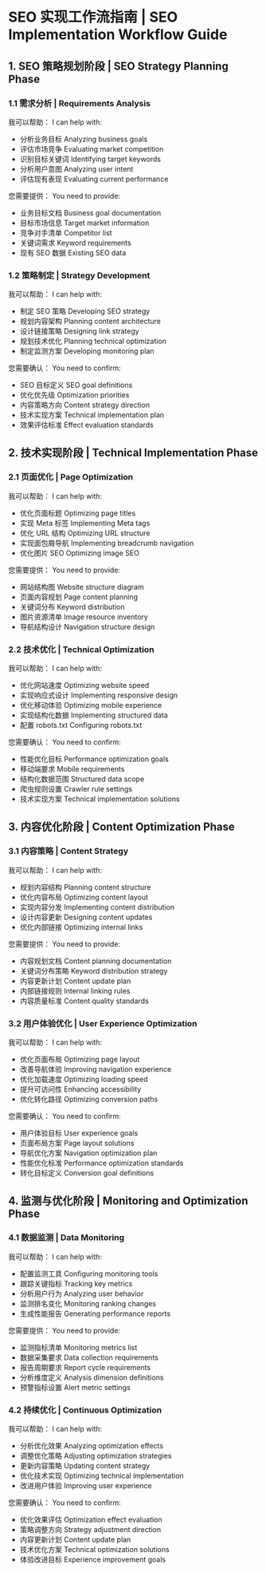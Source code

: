 # SEO 实现工作流指南 | SEO Implementation Workflow Guide

## 1. SEO 策略规划阶段 | SEO Strategy Planning Phase

### 1.1 需求分析 | Requirements Analysis

我可以帮助：
I can help with:
- 分析业务目标
  Analyzing business goals
- 评估市场竞争
  Evaluating market competition
- 识别目标关键词
  Identifying target keywords
- 分析用户意图
  Analyzing user intent
- 评估现有表现
  Evaluating current performance

您需要提供：
You need to provide:
- 业务目标文档
  Business goal documentation
- 目标市场信息
  Target market information
- 竞争对手清单
  Competitor list
- 关键词需求
  Keyword requirements
- 现有 SEO 数据
  Existing SEO data

### 1.2 策略制定 | Strategy Development

我可以帮助：
I can help with:
- 制定 SEO 策略
  Developing SEO strategy
- 规划内容架构
  Planning content architecture
- 设计链接策略
  Designing link strategy
- 规划技术优化
  Planning technical optimization
- 制定监测方案
  Developing monitoring plan

您需要确认：
You need to confirm:
- SEO 目标定义
  SEO goal definitions
- 优化优先级
  Optimization priorities
- 内容策略方向
  Content strategy direction
- 技术实现方案
  Technical implementation plan
- 效果评估标准
  Effect evaluation standards

## 2. 技术实现阶段 | Technical Implementation Phase

### 2.1 页面优化 | Page Optimization

我可以帮助：
I can help with:
- 优化页面标题
  Optimizing page titles
- 实现 Meta 标签
  Implementing Meta tags
- 优化 URL 结构
  Optimizing URL structure
- 实现面包屑导航
  Implementing breadcrumb navigation
- 优化图片 SEO
  Optimizing image SEO

您需要提供：
You need to provide:
- 网站结构图
  Website structure diagram
- 页面内容规划
  Page content planning
- 关键词分布
  Keyword distribution
- 图片资源清单
  Image resource inventory
- 导航结构设计
  Navigation structure design

### 2.2 技术优化 | Technical Optimization

我可以帮助：
I can help with:
- 优化网站速度
  Optimizing website speed
- 实现响应式设计
  Implementing responsive design
- 优化移动体验
  Optimizing mobile experience
- 实现结构化数据
  Implementing structured data
- 配置 robots.txt
  Configuring robots.txt

您需要确认：
You need to confirm:
- 性能优化目标
  Performance optimization goals
- 移动端要求
  Mobile requirements
- 结构化数据范围
  Structured data scope
- 爬虫规则设置
  Crawler rule settings
- 技术实现方案
  Technical implementation solutions

## 3. 内容优化阶段 | Content Optimization Phase

### 3.1 内容策略 | Content Strategy

我可以帮助：
I can help with:
- 规划内容结构
  Planning content structure
- 优化内容布局
  Optimizing content layout
- 实现内容分发
  Implementing content distribution
- 设计内容更新
  Designing content updates
- 优化内部链接
  Optimizing internal links

您需要提供：
You need to provide:
- 内容规划文档
  Content planning documentation
- 关键词分布策略
  Keyword distribution strategy
- 内容更新计划
  Content update plan
- 内部链接规则
  Internal linking rules
- 内容质量标准
  Content quality standards

### 3.2 用户体验优化 | User Experience Optimization

我可以帮助：
I can help with:
- 优化页面布局
  Optimizing page layout
- 改善导航体验
  Improving navigation experience
- 优化加载速度
  Optimizing loading speed
- 提升可访问性
  Enhancing accessibility
- 优化转化路径
  Optimizing conversion paths

您需要确认：
You need to confirm:
- 用户体验目标
  User experience goals
- 页面布局方案
  Page layout solutions
- 导航优化方案
  Navigation optimization plan
- 性能优化标准
  Performance optimization standards
- 转化目标定义
  Conversion goal definitions

## 4. 监测与优化阶段 | Monitoring and Optimization Phase

### 4.1 数据监测 | Data Monitoring

我可以帮助：
I can help with:
- 配置监测工具
  Configuring monitoring tools
- 跟踪关键指标
  Tracking key metrics
- 分析用户行为
  Analyzing user behavior
- 监测排名变化
  Monitoring ranking changes
- 生成性能报告
  Generating performance reports

您需要提供：
You need to provide:
- 监测指标清单
  Monitoring metrics list
- 数据采集要求
  Data collection requirements
- 报告周期要求
  Report cycle requirements
- 分析维度定义
  Analysis dimension definitions
- 预警指标设置
  Alert metric settings

### 4.2 持续优化 | Continuous Optimization

我可以帮助：
I can help with:
- 分析优化效果
  Analyzing optimization effects
- 调整优化策略
  Adjusting optimization strategies
- 更新内容策略
  Updating content strategy
- 优化技术实现
  Optimizing technical implementation
- 改进用户体验
  Improving user experience

您需要确认：
You need to confirm:
- 优化效果评估
  Optimization effect evaluation
- 策略调整方向
  Strategy adjustment direction
- 内容更新计划
  Content update plan
- 技术优化方案
  Technical optimization solutions
- 体验改进目标
  Experience improvement goals 
